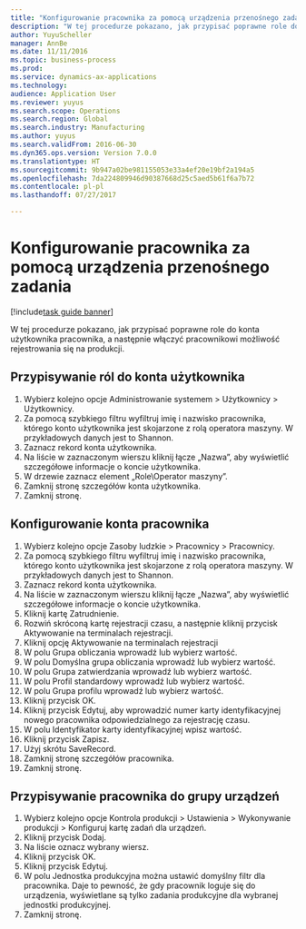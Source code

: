 ```yaml
--- 
title: "Konfigurowanie pracownika za pomocą urządzenia przenośnego zadania"
description: "W tej procedurze pokazano, jak przypisać poprawne role do konta użytkownika pracownika, a następnie włączyć pracownikowi możliwość rejestrowania się na produkcji."
author: YuyuScheller
manager: AnnBe
ms.date: 11/11/2016
ms.topic: business-process
ms.prod: 
ms.service: dynamics-ax-applications
ms.technology: 
audience: Application User
ms.reviewer: yuyus
ms.search.scope: Operations
ms.search.region: Global
ms.search.industry: Manufacturing
ms.author: yuyus
ms.search.validFrom: 2016-06-30
ms.dyn365.ops.version: Version 7.0.0
ms.translationtype: HT
ms.sourcegitcommit: 9b947a02be981155053e33a4ef20e19bf2a194a5
ms.openlocfilehash: 7da224809946d90387668d25c5aed5b61f6a7b72
ms.contentlocale: pl-pl
ms.lasthandoff: 07/27/2017

---
```

# <a name="configure-a-worker-using-the-mobile-job-device"></a>Konfigurowanie pracownika za pomocą urządzenia przenośnego zadania

[!include[task guide banner](../../includes/task-guide-banner.md)]

W tej procedurze pokazano, jak przypisać poprawne role do konta użytkownika pracownika, a następnie włączyć pracownikowi możliwość rejestrowania się na produkcji.


## <a name="assign-roles-to-user-account"></a>Przypisywanie ról do konta użytkownika
1. Wybierz kolejno opcje Administrowanie systemem > Użytkownicy > Użytkownicy.
2. Za pomocą szybkiego filtru wyfiltruj imię i nazwisko pracownika, którego konto użytkownika jest skojarzone z rolą operatora maszyny. W przykładowych danych jest to Shannon.
3. Zaznacz rekord konta użytkownika.
4. Na liście w zaznaczonym wierszu kliknij łącze „Nazwa”, aby wyświetlić szczegółowe informacje o koncie użytkownika.
5. W drzewie zaznacz element „Role\Operator maszyny”.
6. Zamknij stronę szczegółów konta użytkownika.
7. Zamknij stronę.

## <a name="configure-worker-account"></a>Konfigurowanie konta pracownika
1. Wybierz kolejno opcje Zasoby ludzkie > Pracownicy > Pracownicy.
2. Za pomocą szybkiego filtru wyfiltruj imię i nazwisko pracownika, którego konto użytkownika jest skojarzone z rolą operatora maszyny. W przykładowych danych jest to Shannon.
3. Zaznacz rekord konta użytkownika.
4. Na liście w zaznaczonym wierszu kliknij łącze „Nazwa”, aby wyświetlić szczegółowe informacje o koncie użytkownika.
5. Kliknij kartę Zatrudnienie.
6. Rozwiń skróconą kartę rejestracji czasu, a następnie kliknij przycisk Aktywowanie na terminalach rejestracji.
7. Kliknij opcję Aktywowanie na terminalach rejestracji
8. W polu Grupa obliczania wprowadź lub wybierz wartość.
9. W polu Domyślna grupa obliczania wprowadź lub wybierz wartość.
10. W polu Grupa zatwierdzania wprowadź lub wybierz wartość.
11. W polu Profil standardowy wprowadź lub wybierz wartość.
12. W polu Grupa profilu wprowadź lub wybierz wartość.
13. Kliknij przycisk OK.
14. Kliknij przycisk Edytuj, aby wprowadzić numer karty identyfikacyjnej nowego pracownika odpowiedzialnego za rejestrację czasu.
15. W polu Identyfikator karty identyfikacyjnej wpisz wartość.
16. Kliknij przycisk Zapisz.
17. Użyj skrótu SaveRecord.
18. Zamknij stronę szczegółów pracownika.
19. Zamknij stronę.

## <a name="assign-worker-to-device-group"></a>Przypisywanie pracownika do grupy urządzeń
1. Wybierz kolejno opcje Kontrola produkcji > Ustawienia > Wykonywanie produkcji > Konfiguruj kartę zadań dla urządzeń.
2. Kliknij przycisk Dodaj.
3. Na liście oznacz wybrany wiersz.
4. Kliknij przycisk OK.
5. Kliknij przycisk Edytuj.
6. W polu Jednostka produkcyjna można ustawić domyślny filtr dla pracownika. Daje to pewność, że gdy pracownik loguje się do urządzenia, wyświetlane są tylko zadania produkcyjne dla wybranej jednostki produkcyjnej.
7. Zamknij stronę.


